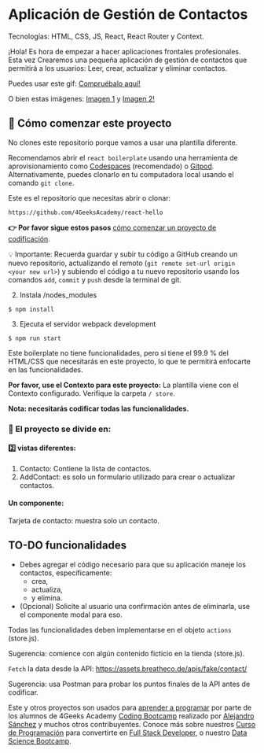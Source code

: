 <!-- hide -->
# Aplicación de Gestión de Contactos
<!-- endhide -->

Tecnologías: HTML, CSS, JS, React, React Router y Context.

¡Hola! Es hora de empezar a hacer aplicaciones frontales profesionales. Esta vez
Crearemos una pequeña aplicación de gestión de contactos que permitirá a los usuarios:
Leer, crear, actualizar y eliminar contactos. 

Puedes usar este gif:
[Compruébalo aquí!](https://github.com/breatheco-de/exercise-contact-list/blob/master/preview.gif?raw=true)

O bien estas imágenes:
[Imagen 1](https://github.com/breatheco-de/exercise-contact-list-context/blob/master/src/img/contact-list-1.png?raw=true) y
[Imagen 2!](https://github.com/breatheco-de/exercise-contact-list-context/blob/master/src/img/contact-list-2.png?raw=true)


## 🌱 Cómo comenzar este proyecto

No clones este repositorio porque vamos a usar una plantilla diferente.

Recomendamos abrir el `react boilerplate` usando una herramienta de aprovisionamiento como [Codespaces](https://4geeks.com/es/lesson/tutorial-de-github-codespaces) (recomendado) o [Gitpod](https://4geeks.com/es/lesson/como-utilizar-gitpod). Alternativamente, puedes clonarlo en tu computadora local usando el comando `git clone`.

Este es el repositorio que necesitas abrir o clonar:

```
https://github.com/4GeeksAcademy/react-hello
```

**👉 Por favor sigue estos pasos** [cómo comenzar un proyecto de codificación](https://4geeks.com/es/lesson/como-comenzar-un-proyecto-de-codificacion).

💡 Importante: Recuerda guardar y subir tu código a GitHub creando un nuevo repositorio, actualizando el remoto (`git remote set-url origin <your new url>`) y subiendo el código a tu nuevo repositorio usando los comandos `add`, `commit` y `push` desde la terminal de git.

2. Instala  /nodes_modules
```
$ npm install
```
3. Ejecuta el servidor webpack development 
```
$ npm run start
```
Este boilerplate no tiene funcionalidades, pero si tiene el 99.9 % del HTML/CSS que necesitarás en este proyecto, lo que te permitirá enfocarte en las funcionalidades.

**Por favor, use el Contexto para este proyecto:** La plantilla viene con el Contexto configurado. Verifique la carpeta ```/ store```.

**Nota: necesitarás codificar todas las funcionalidades.**

### :memo: El proyecto se divide en:

#### :two: vistas diferentes:

1. Contacto: Contiene la lista de contactos.
2. AddContact: es solo un formulario utilizado para crear o actualizar contactos.

#### Un componente:
Tarjeta de contacto: muestra solo un contacto.

## TO-DO funcionalidades

- Debes agregar el código necesario para que su aplicación maneje los contactos, específicamente:
    - crea,
    - actualiza,
    - y elimina.
- (Opcional) Solicite al usuario una confirmación antes de eliminarla, use el componente modal para eso.

Todas las funcionalidades deben implementarse en el objeto ```actions``` (store.js).

Sugerencia: comience con algún contenido ficticio en la tienda (store.js).

```Fetch``` la data desde la API: https://assets.breatheco.de/apis/fake/contact/

Sugerencia: usa Postman para probar los puntos finales de la API antes de codificar.

Este y otros proyectos son usados para [aprender a programar](https://4geeksacademy.com/es/aprender-a-programar/aprender-a-programar-desde-cero) por parte de los alumnos de 4Geeks Academy [Coding Bootcamp](https://4geeksacademy.com/us/coding-bootcamp) realizado por [Alejandro Sánchez](https://twitter.com/alesanchezr) y muchos otros contribuyentes. Conoce más sobre nuestros [Curso de Programación](https://4geeksacademy.com/es/curso-de-programacion-desde-cero?lang=es) para convertirte en [Full Stack Developer](https://4geeksacademy.com/es/coding-bootcamps/desarrollador-full-stack/?lang=es), o nuestro [Data Science Bootcamp](https://4geeksacademy.com/es/coding-bootcamps/curso-datascience-machine-learning).
